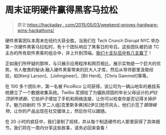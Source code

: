 # 周末证明硬件赢得黑客马拉松

> 原文:[https://hackaday . com/2015/05/03/weekend-proves-hardware-wins-hackathons/](https://hackaday.com/2015/05/03/weekend-proves-hardware-wins-hackathons/)

硬件黑客团队本周末在纽约大获全胜。当我们在 Tech Crunch Disrupt NYC 举办第一次硬件黑客马拉松时，有十个团队响应了黑客日的号召。这些团队被扔进 TC 主办的所有软件黑客的组合中，并上升到顶端。[我们十支队伍中有八支赢了](http://disruptnyc2015.challengepost.com/submissions/search?utf8=%E2%9C%93&filter%5Bsponsor+prizes%5D%5B%5D=hackaday)！

正如我们所怀疑的那样，与只展示应用程序和网页相比，展示实物是一个巨大的优势。令人敬畏的秘诀:融入硬件黑客带来的巨大人才库，然后从导师那里汲取经验，如[Kenji Larson]、[Johngineer]、[Bil Herd]、[Chris Gammell]等等。

在 100 多个团队中，第一名被 PicoRico 公司获得，该公司为一辆山地车的悬挂系统建立了一个数据收集系统。Twillio 奖颁给了为偏执顽固的年长父母设计的*炉灶顶部传感器*，它给炉子增加了手机和网络连接，让你可以检查你是否记得关掉炉子。魅力四射的 15 岁二人组[克里斯多佛]和[伊兰]抢尽风头，他们示范了*跟随植物*，让你的产品出现在社交媒体上，然后你可以跟随。

在 20 小时的疯狂中，我们录制了视频，并从每个制造硬件的人那里获得了具体细节。我们将在一周内分享这些故事，请务必回来查看！